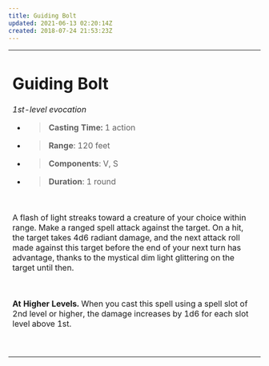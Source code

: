 ```yaml
---
title: Guiding Bolt
updated: 2021-06-13 02:20:14Z
created: 2018-07-24 21:53:23Z
---
```


<table><tbody><tr class="odd"><td><h1 id="guiding-bolt"><strong>Guiding Bolt</strong></h1><p><em>1st-level evocation</em></p><ul><li><blockquote><p><strong>Casting Time:</strong> 1 action</p></blockquote></li><li><blockquote><p><strong>Range</strong>: 120 feet</p></blockquote></li><li><blockquote><p><strong>Components</strong>: V, S</p></blockquote></li><li><blockquote><p><strong>Duration</strong>: 1 round</p></blockquote></li></ul><p> </p><p>A flash of light streaks toward a creature of your choice within range. Make a ranged spell attack against the target. On a hit, the target takes 4d6 radiant damage, and the next attack roll made against this target before the end of your next turn has advantage, thanks to the mystical dim light glittering on the target until then.</p><p> </p><p><strong>At Higher Levels.</strong> When you cast this spell using a spell slot of 2nd level or higher, the damage increases by 1d6 for each slot level above 1st.</p><p> </p></td></tr></tbody></table>